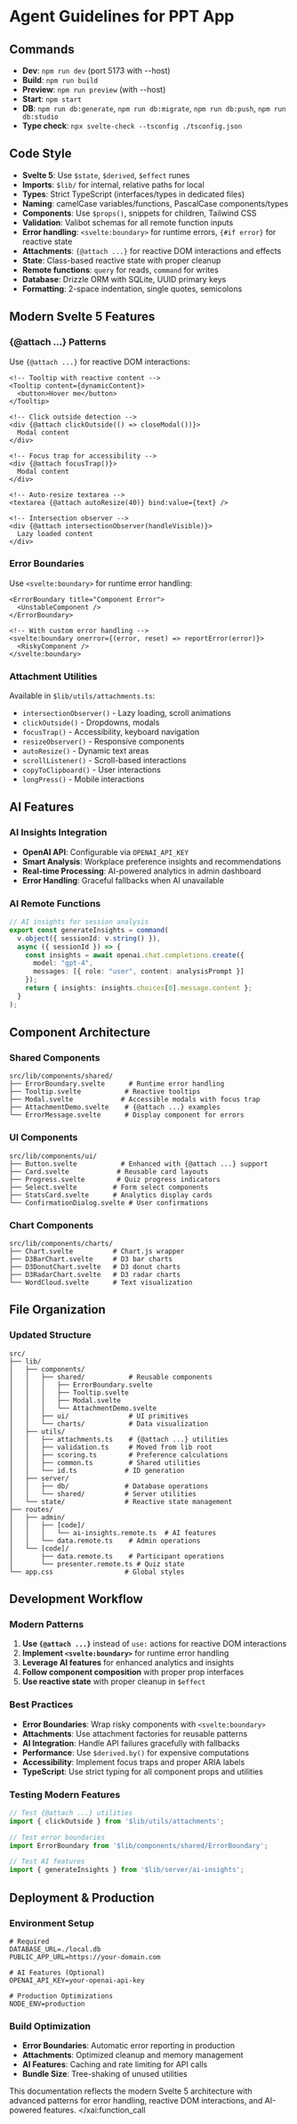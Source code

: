 # Agent Guidelines for PPT App

## Commands
- **Dev**: `npm run dev` (port 5173 with --host)
- **Build**: `npm run build`
- **Preview**: `npm run preview` (with --host)
- **Start**: `npm start`
- **DB**: `npm run db:generate`, `npm run db:migrate`, `npm run db:push`, `npm run db:studio`
- **Type check**: `npx svelte-check --tsconfig ./tsconfig.json`

## Code Style
- **Svelte 5**: Use `$state`, `$derived`, `$effect` runes
- **Imports**: `$lib/` for internal, relative paths for local
- **Types**: Strict TypeScript (interfaces/types in dedicated files)
- **Naming**: camelCase variables/functions, PascalCase components/types
- **Components**: Use `$props()`, snippets for children, Tailwind CSS
- **Validation**: Valibot schemas for all remote function inputs
- **Error handling**: `<svelte:boundary>` for runtime errors, `{#if error}` for reactive state
- **Attachments**: `{@attach ...}` for reactive DOM interactions and effects
- **State**: Class-based reactive state with proper cleanup
- **Remote functions**: `query` for reads, `command` for writes
- **Database**: Drizzle ORM with SQLite, UUID primary keys
- **Formatting**: 2-space indentation, single quotes, semicolons

## Modern Svelte 5 Features

### {@attach ...} Patterns
Use `{@attach ...}` for reactive DOM interactions:

```svelte
<!-- Tooltip with reactive content -->
<Tooltip content={dynamicContent}>
  <button>Hover me</button>
</Tooltip>

<!-- Click outside detection -->
<div {@attach clickOutside(() => closeModal())}>
  Modal content
</div>

<!-- Focus trap for accessibility -->
<div {@attach focusTrap()}>
  Modal content
</div>

<!-- Auto-resize textarea -->
<textarea {@attach autoResize(40)} bind:value={text} />

<!-- Intersection observer -->
<div {@attach intersectionObserver(handleVisible)}>
  Lazy loaded content
</div>
```

### Error Boundaries
Use `<svelte:boundary>` for runtime error handling:

```svelte
<ErrorBoundary title="Component Error">
  <UnstableComponent />
</ErrorBoundary>

<!-- With custom error handling -->
<svelte:boundary onerror={(error, reset) => reportError(error)}>
  <RiskyComponent />
</svelte:boundary>
```

### Attachment Utilities
Available in `$lib/utils/attachments.ts`:
- `intersectionObserver()` - Lazy loading, scroll animations
- `clickOutside()` - Dropdowns, modals
- `focusTrap()` - Accessibility, keyboard navigation
- `resizeObserver()` - Responsive components
- `autoResize()` - Dynamic text areas
- `scrollListener()` - Scroll-based interactions
- `copyToClipboard()` - User interactions
- `longPress()` - Mobile interactions

## AI Features

### AI Insights Integration
- **OpenAI API**: Configurable via `OPENAI_API_KEY`
- **Smart Analysis**: Workplace preference insights and recommendations
- **Real-time Processing**: AI-powered analytics in admin dashboard
- **Error Handling**: Graceful fallbacks when AI unavailable

### AI Remote Functions
```typescript
// AI insights for session analysis
export const generateInsights = command(
  v.object({ sessionId: v.string() }),
  async ({ sessionId }) => {
    const insights = await openai.chat.completions.create({
      model: "gpt-4",
      messages: [{ role: "user", content: analysisPrompt }]
    });
    return { insights: insights.choices[0].message.content };
  }
);
```

## Component Architecture

### Shared Components
```
src/lib/components/shared/
├── ErrorBoundary.svelte      # Runtime error handling
├── Tooltip.svelte           # Reactive tooltips
├── Modal.svelte            # Accessible modals with focus trap
├── AttachmentDemo.svelte    # {@attach ...} examples
└── ErrorMessage.svelte      # Display component for errors
```

### UI Components
```
src/lib/components/ui/
├── Button.svelte           # Enhanced with {@attach ...} support
├── Card.svelte            # Reusable card layouts
├── Progress.svelte        # Quiz progress indicators
├── Select.svelte         # Form select components
├── StatsCard.svelte      # Analytics display cards
└── ConfirmationDialog.svelte # User confirmations
```

### Chart Components
```
src/lib/components/charts/
├── Chart.svelte          # Chart.js wrapper
├── D3BarChart.svelte     # D3 bar charts
├── D3DonutChart.svelte   # D3 donut charts
├── D3RadarChart.svelte   # D3 radar charts
└── WordCloud.svelte      # Text visualization
```

## File Organization

### Updated Structure
```
src/
├── lib/
│   ├── components/
│   │   ├── shared/           # Reusable components
│   │   │   ├── ErrorBoundary.svelte
│   │   │   ├── Tooltip.svelte
│   │   │   ├── Modal.svelte
│   │   │   └── AttachmentDemo.svelte
│   │   ├── ui/               # UI primitives
│   │   └── charts/           # Data visualization
│   ├── utils/
│   │   ├── attachments.ts    # {@attach ...} utilities
│   │   ├── validation.ts     # Moved from lib root
│   │   ├── scoring.ts        # Preference calculations
│   │   ├── common.ts         # Shared utilities
│   │   └── id.ts            # ID generation
│   ├── server/
│   │   ├── db/              # Database operations
│   │   └── shared/          # Server utilities
│   └── state/               # Reactive state management
├── routes/
│   ├── admin/
│   │   ├── [code]/
│   │   │   └── ai-insights.remote.ts  # AI features
│   │   └── data.remote.ts    # Admin operations
│   └── [code]/
│       ├── data.remote.ts    # Participant operations
│       └── presenter.remote.ts # Quiz state
└── app.css                  # Global styles
```

## Development Workflow

### Modern Patterns
1. **Use `{@attach ...}`** instead of `use:` actions for reactive DOM interactions
2. **Implement `<svelte:boundary>`** for runtime error handling
3. **Leverage AI features** for enhanced analytics and insights
4. **Follow component composition** with proper prop interfaces
5. **Use reactive state** with proper cleanup in `$effect`

### Best Practices
- **Error Boundaries**: Wrap risky components with `<svelte:boundary>`
- **Attachments**: Use attachment factories for reusable patterns
- **AI Integration**: Handle API failures gracefully with fallbacks
- **Performance**: Use `$derived.by()` for expensive computations
- **Accessibility**: Implement focus traps and proper ARIA labels
- **TypeScript**: Use strict typing for all component props and utilities

### Testing Modern Features
```typescript
// Test {@attach ...} utilities
import { clickOutside } from '$lib/utils/attachments';

// Test error boundaries
import ErrorBoundary from '$lib/components/shared/ErrorBoundary';

// Test AI features
import { generateInsights } from '$lib/server/ai-insights';
```

## Deployment & Production

### Environment Setup
```env
# Required
DATABASE_URL=./local.db
PUBLIC_APP_URL=https://your-domain.com

# AI Features (Optional)
OPENAI_API_KEY=your-openai-api-key

# Production Optimizations
NODE_ENV=production
```

### Build Optimization
- **Error Boundaries**: Automatic error reporting in production
- **Attachments**: Optimized cleanup and memory management
- **AI Features**: Caching and rate limiting for API calls
- **Bundle Size**: Tree-shaking of unused utilities

This documentation reflects the modern Svelte 5 architecture with advanced patterns for error handling, reactive DOM interactions, and AI-powered features.</content>
</xai:function_call